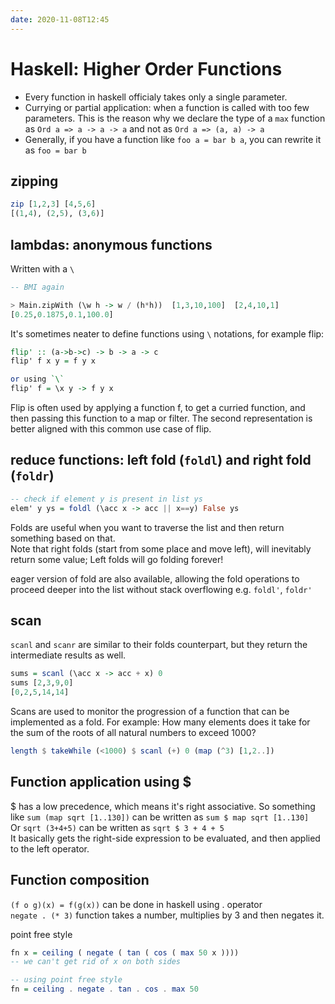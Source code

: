 ```yaml
---
date: 2020-11-08T12:45
---
```


# Haskell: Higher Order Functions

- Every function in haskell officialy takes only a single parameter.
- Currying or partial application: when a function is called with too few parameters. This is the reason why we declare the type of a `max` function as `Ord a => a -> a -> a` and not as `Ord a => (a, a) -> a`
- Generally, if you have a function like `foo a = bar b a`, you can rewrite it as `foo = bar b`

## zipping
```haskell
zip [1,2,3] [4,5,6]
[(1,4), (2,5), (3,6)]
```

## lambdas: anonymous functions
Written with a `\`

```haskell
-- BMI again

> Main.zipWith (\w h -> w / (h*h))  [1,3,10,100]  [2,4,10,1]
[0.25,0.1875,0.1,100.0]
```

It's sometimes neater to define functions using `\` notations, for example flip:

```haskell
flip' :: (a->b->c) -> b -> a -> c
flip' f x y = f y x

or using `\`
flip' f = \x y -> f y x
```
Flip is often used by applying a function f, to get a curried function, and then passing this function to a map or filter. The second representation is better aligned with this common use case of flip.

## reduce functions: left fold (`foldl`) and right fold (`foldr`)
```haskell
-- check if element y is present in list ys
elem' y ys = foldl (\acc x -> acc || x==y) False ys
```

Folds are useful when you want to traverse the list and then return something based on that.  
Note that right folds (start from some place and move left), will inevitably return some value; Left folds will go folding forever!

eager version of fold are also available, allowing the fold operations to proceed deeper into the list without stack overflowing e.g. `foldl'`, `foldr'`

## scan
`scanl` and `scanr` are similar to their folds counterpart, but they return the intermediate results as well.

```haskell
sums = scanl (\acc x -> acc + x) 0 
sums [2,3,9,0]
[0,2,5,14,14]
```

Scans are used to monitor the progression of a function that can be implemented as a fold. For example: How many elements does it take for the sum of the roots of all natural numbers to exceed 1000?
```haskell
length $ takeWhile (<1000) $ scanl (+) 0 (map (^3) [1,2..])
```

## Function application using $

$ has a low precedence, which means it's right associative. So something like `sum (map sqrt [1..130])` can be written as `sum $ map sqrt [1..130]`  
Or `sqrt (3+4+5)` can be written as `sqrt $ 3 + 4 + 5`  
It basically gets the right-side expression to be evaluated, and then applied to the left operator.

## Function composition

`(f o g)(x) = f(g(x))` can be done in haskell using . operator  
`negate . (* 3)` function takes a number, multiplies by 3 and then negates it.


point free style
```haskell
fn x = ceiling ( negate ( tan ( cos ( max 50 x ))))
-- we can't get rid of x on both sides

-- using point free style
fn = ceiling . negate . tan . cos . max 50

```
